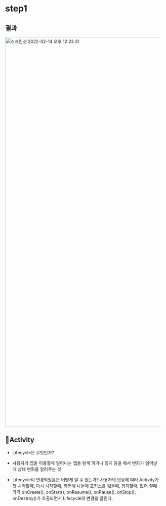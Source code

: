 # step1
## 결과
<img width="1261" alt="스크린샷 2022-02-14 오후 12 23 31" src="https://user-images.githubusercontent.com/79190824/153797452-6bdbf9c9-cf18-4f54-b8e7-851c220121dd.png">

## Activity

- Lifecycle은 무엇인가?
- 사용자가 앱을 이용할때 일어나는 앱을 탐색 하거나 정지 등을 해서 변화가 일어날때 상태 변화를 알려주는 것

- Lifecycle이 변경되었음은 어떻게 알 수 있는가?
사용자의 반응에 따라 Activity가 첫 시작할때, 다시 시작할때, 화면에 나올때 포커스를 잃을때, 정지할때, 없어 질때 각각 onCreate(), onStart(), onResume(), onPause(), onStop(), onDestroy()가 호출되면서 Lifecycle의 변경을 알린다.